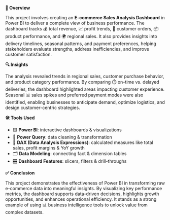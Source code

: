 **📌 Overview**

This project involves creating an **E-commerce Sales Analysis Dashboard** in Power BI to deliver a complete view of business performance. The dashboard tracks 💰 total revenue, 📈 profit trends, 🛒 customer orders, 📦 product performance, and 🌍 regional sales. It also provides insights into delivery timelines, seasonal patterns, and payment preferences, helping stakeholders evaluate strengths, address inefficiencies, and improve customer satisfaction.

**🔍 Insights**

The analysis revealed trends in regional sales, customer purchase behavior, and product category performance. By comparing ⏱️ on-time vs. delayed deliveries, the dashboard highlighted areas impacting customer experience. Seasonal 📊 sales spikes and preferred payment modes were also identified, enabling businesses to anticipate demand, optimize logistics, and design customer-centric strategies.

**🛠 Tools Used**

* 🟨 **Power BI**: interactive dashboards & visualizations
* 🔄 **Power Query**: data cleaning & transformation
* 📐 **DAX (Data Analysis Expressions)**: calculated measures like total sales, profit margins & YoY growth
* 🗂 **Data Modeling**: connecting fact & dimension tables
* 🎛 **Dashboard Features**: slicers, filters & drill-throughs

**✅ Conclusion**

This project demonstrates the effectiveness of Power BI in transforming raw e-commerce data into meaningful insights. By visualizing key performance metrics, the dashboard supports data-driven decisions, highlights growth opportunities, and enhances operational efficiency. It stands as a strong example of using 📊 business intelligence tools to unlock value from complex datasets.
